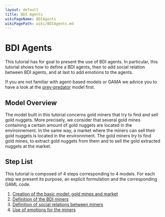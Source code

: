 ```yaml
---
layout: default
title: BDI Agents
wikiPageName: BDIAgents
wikiPagePath: wiki/BDIAgents.md
---
```

# BDI Agents


This tutorial has for goal to present the use of BDI agents. In particular, this tutorial shows how to define a BDI agents, then to add social relation between BDI agents, and at last to add emotions to the agents.

If you are not familiar with agent-based models or GAMA we advice you to have a look at the [prey-predator](PredatorPrey) model first.


## Model Overview
The model built in this tutorial concerns gold miners that try to find and sell gold nuggets. More precisely, we consider that several gold mines containing a certain amount of gold nuggets are located in the environnement. In the same way, a market where the miners can sell their gold nuggets is located in the environnment. The gold miners try to find gold mines, to extract gold nuggets from them and to sell the gold extracted nuggets at the market.

## Step List

This tutorial is composed of 4 steps corresponding to 4 models. For each step we present its purpose, an explicit formulation and the corresponding GAML code.

  1. [Creation of the basic model: gold mines and market](GoldMinerModel_step1)
  1. [Definition of the BDI miners](GoldMinerModel_step2)
  1. [Definition of social relations between miners](GoldMinerModel_step3)
  1. [Use of emotions for the miners](GoldMinerModel_step4)
